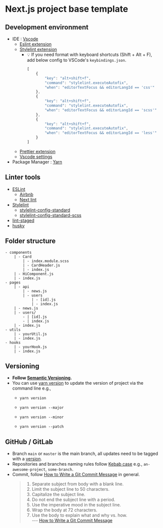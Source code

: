# Next.js project base template

## Development environment

- IDE : [Vscode](https://code.visualstudio.com/)
  - [Eslint extension](https://marketplace.visualstudio.com/items?itemName=dbaeumer.vscode-eslint)
  - [Stylelint extension](https://marketplace.visualstudio.com/items?itemName=stylelint.vscode-stylelint)
    - 💡 If you need format with keyboard shortcuts (Shift + Alt + F), add below config to VSCode's `keybindings.json`.
      ```javascript
      [
          {
              "key": "alt+shift+f",
              "command": "stylelint.executeAutofix",
              "when": "editorTextFocus && editorLangId == 'css'"
          },
          {
              "key": "alt+shift+f",
              "command": "stylelint.executeAutofix",
              "when": "editorTextFocus && editorLangId == 'scss'"
          },
          {
              "key": "alt+shift+f",
              "command": "stylelint.executeAutofix",
              "when": "editorTextFocus && editorLangId == 'less'"
          }
      ]
      ```
  - [Prettier extension](https://marketplace.visualstudio.com/items?itemName=esbenp.prettier-vscode)
  - [Vscode settings](.vscode\settings.json)
- Package Manager : [Yarn](https://yarnpkg.com/)

## Linter tools

- [ESLint](https://eslint.org/)
  - [Airbnb](https://github.com/airbnb/javascript)
  - [Next lint](https://nextjs.org/docs/basic-features/eslint)
- [Stylelint](https://stylelint.io/)
  - [stylelint-config-standard](https://github.com/stylelint/stylelint-config-standard)
  - [stylelint-config-standard-scss](https://github.com/stylelint-scss/stylelint-config-standard-scss#readme)
- [lint-staged](https://github.com/okonet/lint-staged)
- [husky](https://typicode.github.io/husky/#/?id=features)

## Folder structure

```
- components
    | - Card
        | - index.module.scss
        | - CardHeader.js
        | - index.js
    | - HiComponent.js
    | - index.js
- pages
    | - api
        | - news.js
        | - users
            | - [id].js
            | - index.js
    | - news.js
    | - users/
        - | [id].js
        - | index.js
    | - index.js
- utils
    | - yourUtil.js
    | - index.js
- hooks
    | - yourHook.js
    | - index.js
```

## Versioning

- **Follow [Semantic Versioning](https://semver.org/).**
- You can use [yarn version](https://classic.yarnpkg.com/en/docs/cli/version) to update the version of project via the command line e.g.,<br/>
  - ```
    yarn version
    ```
  - ```
    yarn version --major
    ```
  - ```
    yarn version --minor
    ```
  - ```
    yarn version --patch
    ```

## GitHub / GitLab

- Branch `main` or `master` is the main branch, all updates need to be tagged with a [version](#versioning).
- Repositories and branches naming rules follow [Kebab case](https://en.wiktionary.org/wiki/kebab_case) e.g., `an-awesome-project`, `some-branch`.
- Commit, follow [How to Write a Git Commit Message](https://cbea.ms/git-commit/) in general.
  > 1. Separate subject from body with a blank line.
  > 2. Limit the subject line to 50 characters.
  > 3. Capitalize the subject line.
  > 4. Do not end the subject line with a period.
  > 5. Use the imperative mood in the subject line.
  > 6. Wrap the body at 72 characters.
  > 7. Use the body to explain what and why vs. how.
  >    <br/>--- [How to Write a Git Commit Message](https://cbea.ms/git-commit/)
